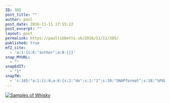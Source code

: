 ```yaml
---
ID: 385
post_title: ""
author: paul
post_date: 2016-11-11 17:15:22
post_excerpt: ""
layout: post
permalink: https://paultibbetts.uk/2016/11/11/385/
published: true
mf2_cite:
  - 'a:1:{s:6:"author";a:0:{}}'
snap_MYURL:
  - ""
snapEdIT:
  - "1"
snapTW:
  - 's:165:"a:1:{i:0;a:6:{s:2:"do";s:1:"1";s:10:"SNAPformat";s:18:"%FULLTEXT% - %URL%";s:8:"attchImg";s:1:"1";s:9:"isAutoImg";s:1:"A";s:8:"imgToUse";s:0:"";s:4:"doTW";s:1:"1";}}";'
---
```

<a href="https://paultibbetts.uk/app/uploads/2016/11/IMG_7367.jpg"><img src="https://paultibbetts.uk/app/uploads/2016/11/IMG_7367-1024x683.jpg" alt="Samples of Whisky" class="alignnone size-large wp-image-386" /></a>